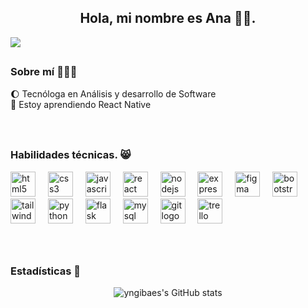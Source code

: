 <h2 align="center">Hola, mi nombre es Ana 👋🏻.</h2>

<img align="left" src="https://visitor-badge.laobi.icu/badge?page_id=yngibaes.yngibaes&left_color=darkmagenta&right_color=violet"  />

###

<br clear="both">

###

<h3 align="left">Sobre mí 🙋🏻‍♀️</h3>


<p align="left">🌔 Tecnóloga en Análisis y desarrollo de Software<br>🌱 Estoy aprendiendo React Native</p>

###

<br clear="both">

###

<h3 align="left">Habilidades técnicas. 😸</h3>


<div align="left">
  <img src="https://cdn.jsdelivr.net/gh/devicons/devicon/icons/html5/html5-original.svg" height="40" alt="html5 logo"  />
  <img width="12" />
  <img src="https://cdn.jsdelivr.net/gh/devicons/devicon/icons/css3/css3-original.svg" height="40" alt="css3 logo"  />
  <img width="12" />
  <img src="https://cdn.jsdelivr.net/gh/devicons/devicon/icons/javascript/javascript-original.svg" height="40" alt="javascript logo"  />
  <img width="12" />
  <img src="https://cdn.jsdelivr.net/gh/devicons/devicon/icons/react/react-original.svg" height="40" alt="react logo"  />
  <img width="12" />
  <img src="https://cdn.jsdelivr.net/gh/devicons/devicon/icons/nodejs/nodejs-original.svg" height="40" alt="nodejs logo"  />
  <img width="12" />
  <img src="https://cdn.jsdelivr.net/gh/devicons/devicon/icons/express/express-original.svg" height="40" alt="express logo"  />
  <img width="12" />
  <img src="https://cdn.jsdelivr.net/gh/devicons/devicon/icons/figma/figma-original.svg" height="40" alt="figma logo"  />
  <img width="12" />
  <img src="https://cdn.jsdelivr.net/gh/devicons/devicon/icons/bootstrap/bootstrap-original.svg" height="40" alt="bootstrap logo"  />
  <img width="12" />
  <img src="https://cdn.jsdelivr.net/gh/devicons/devicon/icons/tailwindcss/tailwindcss-original-wordmark.svg" height="40" alt="tailwindcss logo"  />
  <img width="12" />
  <img src="https://cdn.jsdelivr.net/gh/devicons/devicon/icons/python/python-original.svg" height="40" alt="python logo"  />
  <img width="12" />
  <img src="https://cdn.jsdelivr.net/gh/devicons/devicon/icons/flask/flask-original.svg" height="40" alt="flask logo"  />
  <img width="12" />
  <img src="https://cdn.jsdelivr.net/gh/devicons/devicon/icons/mysql/mysql-original.svg" height="40" alt="mysql logo"  />
  <img width="12" />
  <img src="https://cdn.jsdelivr.net/gh/devicons/devicon/icons/git/git-original.svg" height="40" alt="git logo"  />
  <img width="12" />
  <img src="https://cdn.jsdelivr.net/gh/devicons/devicon/icons/trello/trello-plain.svg" height="40" alt="trello logo"  />
</div>

###

<br clear="both">

###

<h3 align="left">Estadísticas 🤯</h3>


<div align="center">
<!--   <source
    srcset="https://github-readme-stats.vercel.app/api?username=yngibaes&show_icons=true&theme=monokai"
    media="(prefers-color-scheme: dark)"
  />
  <img src="https://streak-stats.demolab.com?user=yngibaes&locale=es&mode=weekly&theme=rose_pine&hide_border=true&border_radius=8&date_format=M%20j%5B,%20Y%5D" height="150" alt="streak graph"  />
  <img src="https://github-readme-activity-graph.vercel.app/graph?username=yngibaes&theme=material-palenight&area=true&hide_border=true&hide_title=false" height="150" alt="activity-graph graph"  />
  <img src="https://github-readme-stats.vercel.app/api/top-langs?username=yngibaes&locale=es&hide_title=false&layout=compact&card_width=320&langs_count=5&theme=rose_pine&hide_border=true" height="150" alt="languages graph"  /> -->
   
   ![yngibaes's GitHub stats](https://github-readme-stats.vercel.app/api?username=yngibaes&show_icons=true&locale=es&theme=bear#gh-dark-mode-only)
</div>

###

<br clear="both">
